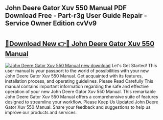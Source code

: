 ## John Deere Gator Xuv 550 Manual PDF Download Free - Part-r3g User Guide Repair - Service Owner Edition cvVv9

# <h2><a href="http://bc97285.oget.top/?id=John+Deere+Gator+Xuv+550+Manual">🔗Download New 👉🔴 John Deere Gator Xuv 550 Manual</a></h2>

[![John Deere Gator Xuv 550 Manual new download](https://i.imgur.com/5g1atiW.png)](http://bc97285.oget.top/?id=John+Deere+Gator+Xuv+550+Manual)
Let's Get Started! This user manual is your passport to the world of possibilities with your new John Deere Gator Xuv 550 Manual. Get acquainted with its features, installation process, and operating guidelines. Please Read Carefully This manual contains important information regarding the safe and effective operation of your new John Deere Gator Xuv 550 Manual. This remarkable John Deere Gator Xuv 550 Manual offers a comprehensive suite of features designed to streamline your workflow. Please Keep Us Updated John Deere Gator Xuv 550 Manual. Share your feedback and suggestions to help us improve our products and services.
